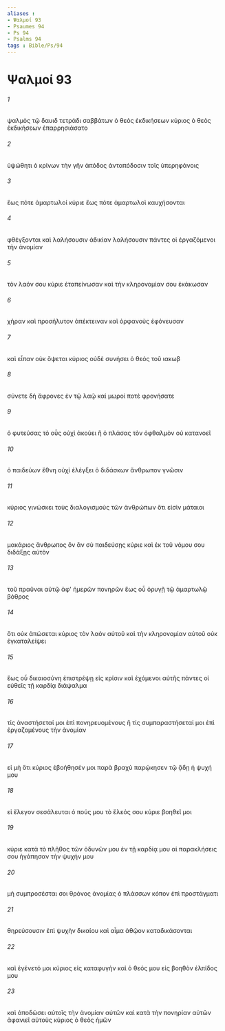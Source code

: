 ```yaml
---
aliases : 
- Ψαλμοί 93
- Psaumes 94
- Ps 94
- Psalms 94
tags : Bible/Ps/94
---
```


# Ψαλμοί 93

###### 1
ψαλμὸς τῷ δαυιδ τετράδι σαββάτων ὁ θεὸς ἐκδικήσεων κύριος ὁ θεὸς ἐκδικήσεων ἐπαρρησιάσατο
###### 2
ὑψώθητι ὁ κρίνων τὴν γῆν ἀπόδος ἀνταπόδοσιν τοῖς ὑπερηφάνοις
###### 3
ἕως πότε ἁμαρτωλοί κύριε ἕως πότε ἁμαρτωλοὶ καυχήσονται
###### 4
φθέγξονται καὶ λαλήσουσιν ἀδικίαν λαλήσουσιν πάντες οἱ ἐργαζόμενοι τὴν ἀνομίαν
###### 5
τὸν λαόν σου κύριε ἐταπείνωσαν καὶ τὴν κληρονομίαν σου ἐκάκωσαν
###### 6
χήραν καὶ προσήλυτον ἀπέκτειναν καὶ ὀρφανοὺς ἐφόνευσαν
###### 7
καὶ εἶπαν οὐκ ὄψεται κύριος οὐδὲ συνήσει ὁ θεὸς τοῦ ιακωβ
###### 8
σύνετε δή ἄφρονες ἐν τῷ λαῷ καί μωροί ποτὲ φρονήσατε
###### 9
ὁ φυτεύσας τὸ οὖς οὐχὶ ἀκούει ἢ ὁ πλάσας τὸν ὀφθαλμὸν οὐ κατανοεῖ
###### 10
ὁ παιδεύων ἔθνη οὐχὶ ἐλέγξει ὁ διδάσκων ἄνθρωπον γνῶσιν
###### 11
κύριος γινώσκει τοὺς διαλογισμοὺς τῶν ἀνθρώπων ὅτι εἰσὶν μάταιοι
###### 12
μακάριος ἄνθρωπος ὃν ἂν σὺ παιδεύσῃς κύριε καὶ ἐκ τοῦ νόμου σου διδάξῃς αὐτὸν
###### 13
τοῦ πραῦναι αὐτῷ ἀφ' ἡμερῶν πονηρῶν ἕως οὗ ὀρυγῇ τῷ ἁμαρτωλῷ βόθρος
###### 14
ὅτι οὐκ ἀπώσεται κύριος τὸν λαὸν αὐτοῦ καὶ τὴν κληρονομίαν αὐτοῦ οὐκ ἐγκαταλείψει
###### 15
ἕως οὗ δικαιοσύνη ἐπιστρέψῃ εἰς κρίσιν καὶ ἐχόμενοι αὐτῆς πάντες οἱ εὐθεῖς τῇ καρδίᾳ διάψαλμα
###### 16
τίς ἀναστήσεταί μοι ἐπὶ πονηρευομένους ἢ τίς συμπαραστήσεταί μοι ἐπὶ ἐργαζομένους τὴν ἀνομίαν
###### 17
εἰ μὴ ὅτι κύριος ἐβοήθησέν μοι παρὰ βραχὺ παρῴκησεν τῷ ᾅδῃ ἡ ψυχή μου
###### 18
εἰ ἔλεγον σεσάλευται ὁ πούς μου τὸ ἔλεός σου κύριε βοηθεῖ μοι
###### 19
κύριε κατὰ τὸ πλῆθος τῶν ὀδυνῶν μου ἐν τῇ καρδίᾳ μου αἱ παρακλήσεις σου ἠγάπησαν τὴν ψυχήν μου
###### 20
μὴ συμπροσέσται σοι θρόνος ἀνομίας ὁ πλάσσων κόπον ἐπὶ προστάγματι
###### 21
θηρεύσουσιν ἐπὶ ψυχὴν δικαίου καὶ αἷμα ἀθῷον καταδικάσονται
###### 22
καὶ ἐγένετό μοι κύριος εἰς καταφυγὴν καὶ ὁ θεός μου εἰς βοηθὸν ἐλπίδος μου
###### 23
καὶ ἀποδώσει αὐτοῖς τὴν ἀνομίαν αὐτῶν καὶ κατὰ τὴν πονηρίαν αὐτῶν ἀφανιεῖ αὐτοὺς κύριος ὁ θεὸς ἡμῶν
